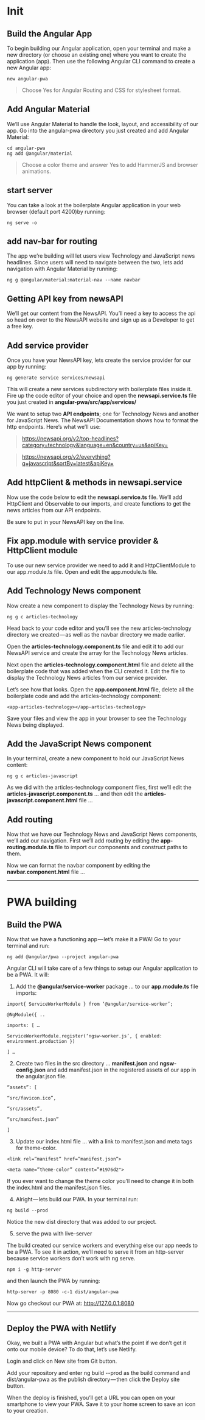 # Init

## Build the Angular App

To begin building our Angular application, open your terminal and make a new directory (or choose an existing one) where you want to create the application (app). Then use the following Angular CLI command to create a new Angular app:

```
new angular-pwa
```

> Choose Yes for Angular Routing and CSS for stylesheet format.

## Add Angular Material

We’ll use Angular Material to handle the look, layout, and accessibility of our app. Go into the angular-pwa directory you just created and add Angular Material:

```
cd angular-pwa
ng add @angular/material
```

> Choose a color theme and answer Yes to add HammerJS and browser animations.

## start server

You can take a look at the boilerplate Angular application in your web browser (default port 4200)by running:

```
ng serve -o
```

## add nav-bar for routing

The app we’re building will let users view Technology and JavaScript news headlines. Since users will need to navigate between the two, lets add navigation with Angular Material by running:

```
ng g @angular/material:material-nav --name navbar
```

## Getting API key from newsAPI

We’ll get our content from the NewsAPI. You’ll need a key to access the api so head on over to the NewsAPI website and sign up as a Developer to get a free key.

## Add service provider

Once you have your NewsAPI key, lets create the service provider for our app by running:

```
ng generate service services/newsapi
```

This will create a new services subdirectory with boilerplate files inside it. Fire up the code editor of your choice and open the **newsapi.service.ts** file you just created in **angular-pwa/src/app/services/**

We want to setup two **API endpoints**; one for Technology News and another for JavaScript News. The NewsAPI Documentation shows how to format the http endpoints. Here’s what we’ll use:

> https://newsapi.org/v2/top-headlines?category=technology&language=en&country=us&apiKey=

> https://newsapi.org/v2/everything?q=javascript&sortBy=latest&apiKey=

## Add httpClient & methods in newsapi.service

Now use the code below to edit the **newsapi.service.ts** file. We’ll add HttpClient and Observable to our imports, and create functions to get the news articles from our API endpoints.

Be sure to put in your NewsAPI key on the line.

## Fix app.module with service provider & HttpClient module

To use our new service provider we need to add it and HttpClientModule to our app.module.ts file. Open and edit the app.module.ts file.

## Add Technology News component

Now create a new component to display the Technology News by running:

```
ng g c articles-technology
```

Head back to your code editor and you’ll see the new articles-technology directory we created — as well as the navbar directory we made earlier.

Open the **articles-technology.component.ts** file and edit it to add our NewsAPI service and create the array for the Technology News articles.

Next open the **articles-technology.component.html** file and delete all the boilerplate code that was added when the CLI created it. Edit the file to display the Technology News articles from our service provider.

Let’s see how that looks. Open the **app.component.html** file, delete all the boilerplate code and add the articles-technology component:

```
<app-articles-technology></app-articles-technology>
```

Save your files and view the app in your browser to see the Technology News being displayed.

## Add the JavaScript News component

In your terminal, create a new component to hold our JavaScript News content:

```
ng g c articles-javascript
```

As we did with the articles-technology component files, first we’ll edit the **articles-javascript.component.ts** ... and then edit the **articles-javascript.component.html** file ...

## Add routing

Now that we have our Technology News and JavaScript News components, we’ll add our navigation. First we’ll add routing by editing the **app-routing.module.ts** file to import our components and construct paths to them.

Now we can format the navbar component by editing the **navbar.component.html** file ...

---

# PWA building

## Build the PWA

Now that we have a functioning app — let’s make it a PWA! Go to your terminal and run:

```
ng add @angular/pwa --project angular-pwa
```

Angular CLI will take care of a few things to setup our Angular application to be a PWA. It will:

1. Add the **@angular/service-worker** package
   ... to our **app.module.ts** file imports:

```
import{ ServiceWorkerModule } from ‘@angular/service-worker’;

@NgModule({ ..

imports: [ …

ServiceWorkerModule.register(‘ngsw-worker.js’, { enabled: environment.production })

] …
```

2. Create two files in the src directory
   ... **manifest.json** and **ngsw-config.json** and add manifest.json in the registered assets of our app in the angular.json file.

```
“assets”: [

“src/favicon.ico”,

“src/assets”,

“src/manifest.json”

]
```

3. Update our index.html file
   ... with a link to manifest.json and meta tags for theme-color.

```
<link rel=”manifest” href=”manifest.json”>

<meta name=”theme-color” content=”#1976d2">
```

If you ever want to change the theme color you’ll need to change it in both the index.html and the manifest.json files.

4. Alright — lets build our PWA. In your terminal run:

```
ng build --prod
```

Notice the new dist directory that was added to our project.

5. serve the pwa with live-server

The build created our service workers and everything else our app needs to be a PWA. To see it in action, we’ll need to serve it from an http-server because service workers don’t work with ng serve.

```
npm i -g http-server
```

and then launch the PWA by running:

```
http-server -p 8080 -c-1 dist/angular-pwa
```

Now go checkout our PWA at: http://127.0.0.1:8080

---

## Deploy the PWA with Netlify

Okay, we built a PWA with Angular but what’s the point if we don’t get it onto our mobile device? To do that, let’s use Netlify.

Login and click on New site from Git button.

Add your repository and enter ng build --prod as the build command and dist/angular-pwa as the publish directory — then click the Deploy site button.

When the deploy is finished, you’ll get a URL you can open on your smartphone to view your PWA. Save it to your home screen to save an icon to your creation.
